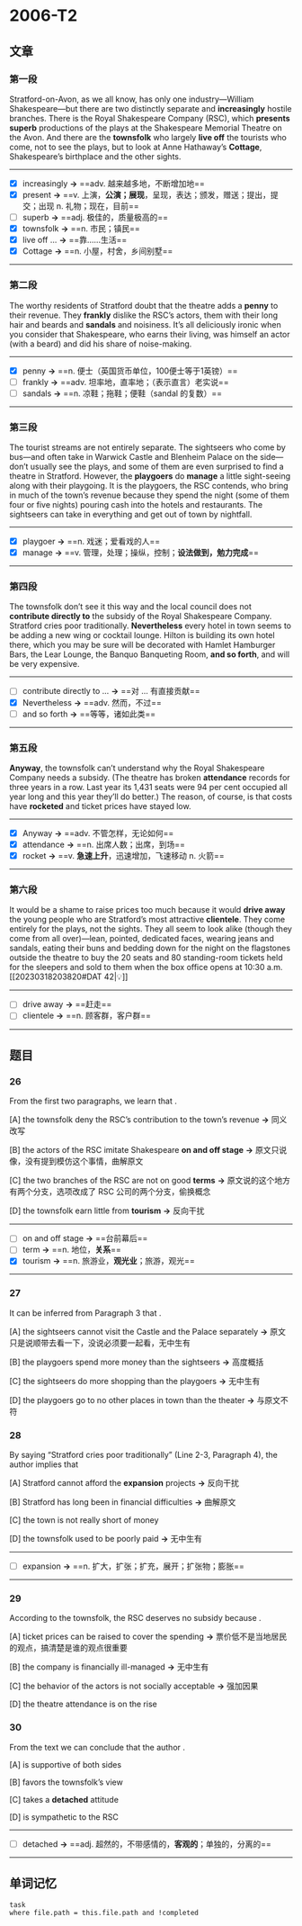 # 2006-T2

## 文章

### 第一段

Stratford-on-Avon, as we all know, has only one industry—William Shakespeare—but there are two distinctly separate and **increasingly** hostile branches. There is the Royal Shakespeare Company (RSC), which **presents** **superb** productions of the plays at the Shakespeare Memorial Theatre on the Avon. And there are the **townsfolk** who largely **live off** the tourists who come, not to see the plays, but to look at Anne Hathaway’s **Cottage**, Shakespeare’s birthplace and the other sights.

---

- [x] increasingly **→** ==adv. 越来越多地，不断增加地==
- [x] present **→** ==v. 上演，**公演；展现**，呈现，表达；颁发，赠送；提出，提交；出现 n. 礼物；现在，目前==
- [ ] superb **→** ==adj. 极佳的，质量极高的==
- [x] townsfolk **→** ==n. 市民；镇民==
- [x] live off ...  **→** ==靠……生活==
- [x] Cottage **→** ==n. 小屋，村舍，乡间别墅==

---

### 第二段

The worthy residents of Stratford doubt that the theatre adds a **penny** to their revenue. They **frankly** dislike the RSC’s actors, them with their long hair and beards and **sandals** and noisiness. It’s all deliciously ironic when you consider that Shakespeare, who earns their living, was himself an actor (with a beard) and did his share of noise-making.

---

- [x] penny **→** ==n. 便士（英国货币单位，100便士等于1英镑）==
- [ ] frankly **→** ==adv. 坦率地，直率地；（表示直言）老实说==
- [ ] sandals **→** ==n. 凉鞋；拖鞋；便鞋（sandal 的复数）==

---

### 第三段

The tourist streams are not entirely separate. The sightseers who come by bus—and often take in Warwick Castle and Blenheim Palace on the side—don’t usually see the plays, and some of them are even surprised to find a theatre in Stratford. However, the **playgoers** do **manage** a little sight-seeing along with their playgoing. It is the playgoers, the RSC contends, who bring in much of the town’s revenue because they spend the night (some of them four or five nights) pouring cash into the hotels and restaurants. The sightseers can take in everything and get out of town by nightfall.

---

- [x] playgoer **→** ==n. 戏迷；爱看戏的人==
- [x] manage **→** ==v. 管理，处理；操纵，控制；**设法做到，勉力完成**==

---

### 第四段

The townsfolk don’t see it this way and the local council does not **contribute directly to** the subsidy of the Royal Shakespeare Company. Stratford cries poor traditionally. **Nevertheless** every hotel in town seems to be adding a new wing or cocktail lounge. Hilton is building its own hotel there, which you may be sure will be decorated with Hamlet Hamburger Bars, the Lear Lounge, the Banquo Banqueting Room, **and so forth**, and will be very expensive.

---

- [ ] contribute directly to ...  **→** ==对 ... 有直接贡献==
- [x] Nevertheless **→** ==adv. 然而，不过==
- [ ] and so forth **→** ==等等，诸如此类==

---

### 第五段

**Anyway**, the townsfolk can’t understand why the Royal Shakespeare Company needs a subsidy. (The theatre has broken **attendance** records for three years in a row. Last year its 1,431 seats were 94 per cent occupied all year long and this year they’ll do better.) The reason, of course, is that costs have **rocketed** and ticket prices have stayed low.

---

- [x] Anyway **→** ==adv. 不管怎样，无论如何==
- [x] attendance **→** ==n. 出席人数；出席，到场==
- [x] rocket **→** ==v. **急速上升**，迅速增加，飞速移动 n. 火箭==

---

### 第六段

It would be a shame to raise prices too much because it would **drive away** the young people who are Stratford’s most attractive **clientele**. They come entirely for the plays, not the sights. They all seem to look alike (though they come from all over)—lean, pointed, dedicated faces, wearing jeans and sandals, eating their buns and bedding down for the night on the flagstones outside the theatre to buy the 20 seats and 80 standing-room tickets held for the sleepers and sold to them when the box office opens at 10:30 a.m.[[20230318203820#DAT 42|💡]]

---

- [ ] drive away **→** ==赶走==
- [ ] clientele **→** ==n. 顾客群，客户群==

---

## 题目

### 26

From the first two paragraphs, we learn that	.

[A] the townsfolk deny the RSC’s contribution to the town’s revenue **→** 同义改写

[B] the actors of the RSC imitate Shakespeare **on and off stage** **→** 原文只说像，没有提到模仿这个事情，曲解原文

[C] the two branches of the RSC are not on good **terms**  **→** 原文说的这个地方有两个分支，选项改成了 RSC 公司的两个分支，偷换概念

[D] the townsfolk earn little from **tourism** **→** 反向干扰

---

- [ ] on and off stage **→** ==台前幕后==
- [ ] term **→** ==n. 地位，**关系**==
- [x] tourism **→** ==n. 旅游业，**观光业**；旅游，观光==

---

### 27

It can be inferred from Paragraph 3 that	.

[A] the sightseers cannot visit the Castle and the Palace separately **→** 原文只是说顺带去看一下，没说必须要一起看，无中生有

[B] the playgoers spend more money than the sightseers **→** 高度概括

[C] the sightseers do more shopping than the playgoers **→** 无中生有

[D] the playgoers go to no other places in town than the theater **→** 与原文不符

### 28

By saying “Stratford cries poor traditionally” (Line 2-3, Paragraph 4), the author implies that

[A] Stratford cannot afford the **expansion** projects **→** 反向干扰

[B] Stratford has long been in financial difficulties **→** 曲解原文

[C] the town is not really short of money

[D] the townsfolk used to be poorly paid **→** 无中生有

---

- [ ] expansion **→** ==n. 扩大，扩张；扩充，展开；扩张物；膨胀==

---
 
### 29

According to the townsfolk, the RSC deserves no subsidy because	. 

[A] ticket prices can be raised to cover the spending **→** 票价低不是当地居民的观点，搞清楚是谁的观点很重要

[B] the company is financially ill-managed **→** 无中生有

[C] the behavior of the actors is not socially acceptable **→** 强加因果

[D] the theatre attendance is on the rise

### 30

From the text we can conclude that the author	. 

[A] is supportive of both sides

[B] favors the townsfolk’s view 

[C] takes a **detached** attitude 

[D] is sympathetic to the RSC

---

- [ ] detached **→** ==adj. 超然的，不带感情的，**客观的**；单独的，分离的==

---

## 单词记忆

```dataview
task
where file.path = this.file.path and !completed
```